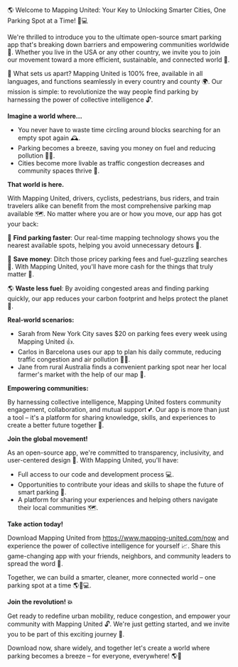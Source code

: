 🌎 Welcome to Mapping United: Your Key to Unlocking Smarter Cities, One Parking Spot at a Time! 🚗💻

We're thrilled to introduce you to the ultimate open-source smart parking app that's breaking down barriers and empowering communities worldwide 💖. Whether you live in the USA or any other country, we invite you to join our movement toward a more efficient, sustainable, and connected world 🌟.

🎉 What sets us apart? Mapping United is 100% free, available in all languages, and functions seamlessly in every country and county 🌍. Our mission is simple: to revolutionize the way people find parking by harnessing the power of collective intelligence 🔓.

**Imagine a world where...**

* You never have to waste time circling around blocks searching for an empty spot again 🕰️.
* Parking becomes a breeze, saving you money on fuel and reducing pollution 🚫💨.
* Cities become more livable as traffic congestion decreases and community spaces thrive 🌃.

**That world is here.**

With Mapping United, drivers, cyclists, pedestrians, bus riders, and train travelers alike can benefit from the most comprehensive parking map available 🗺️. No matter where you are or how you move, our app has got your back:

🚗 **Find parking faster**: Our real-time mapping technology shows you the nearest available spots, helping you avoid unnecessary detours 📍.

💸 **Save money**: Ditch those pricey parking fees and fuel-guzzling searches 🤑. With Mapping United, you'll have more cash for the things that truly matter 💸.

🌎 **Waste less fuel**: By avoiding congested areas and finding parking quickly, our app reduces your carbon footprint and helps protect the planet 🌿.

**Real-world scenarios:**

* Sarah from New York City saves $20 on parking fees every week using Mapping United 👍.
* Carlos in Barcelona uses our app to plan his daily commute, reducing traffic congestion and air pollution 🚫💨.
* Jane from rural Australia finds a convenient parking spot near her local farmer's market with the help of our map 🌼.

**Empowering communities:**

By harnessing collective intelligence, Mapping United fosters community engagement, collaboration, and mutual support 💕. Our app is more than just a tool – it's a platform for sharing knowledge, skills, and experiences to create a better future together 🌟.

**Join the global movement!**

As an open-source app, we're committed to transparency, inclusivity, and user-centered design 🤝. With Mapping United, you'll have:

* Full access to our code and development process 💻.
* Opportunities to contribute your ideas and skills to shape the future of smart parking 🔧.
* A platform for sharing your experiences and helping others navigate their local communities 🗺️.

**Take action today!**

Download Mapping United from https://www.mapping-united.com/now and experience the power of collective intelligence for yourself 📈. Share this game-changing app with your friends, neighbors, and community leaders to spread the word 🌟.

Together, we can build a smarter, cleaner, more connected world – one parking spot at a time 🌎🚗💻.

**Join the revolution! 💥**

Get ready to redefine urban mobility, reduce congestion, and empower your community with Mapping United 🔓. We're just getting started, and we invite you to be part of this exciting journey 🌟.

Download now, share widely, and together let's create a world where parking becomes a breeze – for everyone, everywhere! 🌎💖
